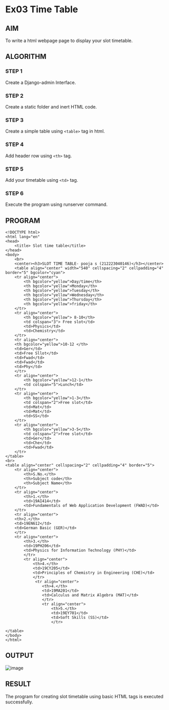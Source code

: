 # Ex03 Time Table
## AIM
To write a html webpage page to display your slot timetable.

## ALGORITHM
### STEP 1
Create a Django-admin Interface.

### STEP 2
Create a static folder and inert HTML code.

### STEP 3
Create a simple table using ```<table>``` tag in html.

### STEP 4
Add header row using ```<th>``` tag.

### STEP 5
Add your timetable using ```<td>``` tag.

### STEP 6
Execute the program using runserver command.

## PROGRAM
```
<!DOCTYPE html>
<html lang="en"
<head>
    <title> Slot time table</title>
</head>
<body>
    <br>
    <center><h3>SLOT TIME TABLE- pooja s (212223040146)</h3></center>
    <table align="center" width="540" cellspacing="2" cellpadding="4" border="5" bgcolor="cyan">
    <tr align="center">
        <th bgcolor="yellow">Day/time</th>
        <th bgcolor="yellow">Monday</th>
        <th bgcolor="yellow">Tuesday</th>
        <th bgcolor="yellow">Wednesday</th>
        <th bgcolor="yellow">Thursday</th>
        <th bgcolor="yellow">friday</th>
    </tr>
    <tr align="center">
        <th bgcolor="yellow"> 8-10</th>
        <td colspan="3"> Free slot</td>
        <td>Physics</td>
        <td>Chemistry</td>
    </tr>
    <tr align="center">
    <th bgcolor="yellow">10-12 </th>
    <td>Ger</td>
    <td>Free Sllot</td>
    <td>Fwad</td>
    <td>Fwad</td>
    <td>Phy</td>
    </tr>
    <tr align="center">
        <th bgcolor="yellow">12-1</th>
        <td colspan="5">Lunch</td>
    </tr>
    <tr align="center">
        <th bgcolor="yellow">1-3</th>
        <td colspan="2">Free slot</td>
        <td>Mat</td>
        <td>Mat</td>
        <td>SS</td>
    </tr>
    <tr align="center">
        <th bgcolor="yellow">3-5</th>
        <td colspan="2">free slot</td>
        <td>Ger</td>
        <td>Che</td>
        <td>Fwad</td>
    </tr>
</table>
<br>
<table align="center" cellspacing="2" cellpadding="4" border="5">
    <tr align="center">
        <th>S.No.</th>
        <th>Subject code</th>
        <th>Subject Name</th>
    </tr>
    <tr align="center">
        <th>1.</th>
        <td>19AI414</td>
        <td>Fundamentals of Web Application Development (FWAD)</td>
    </tr>
    <tr align="center">
    <th>2.</th>
    <td>19EN612</td>
    <td>German Basic (GER)</td>
    </tr>
    <tr align="center">
        <th>3.</th>
        <td>19PH206</td>
        <td>Physics for Information Technology (PHY)</td>
        </tr>
        <tr align="center">
            <th>4.</th>
            <td>19CY205</td>
            <td>Principles of Chemistry in Engineering (CHE)</td>
            </tr>
             <tr align="center">
                <th>4.</th>
                <td>19MA201</td>
                <td>Calculus and Matrix Algebra (MAT)</td>
                </tr>
                <tr align="center">
                    <th>5.</th>
                    <td>19EY701</td>
                    <td>Soft Skills (SS)</td>
                    </tr>

</table>
</body>
</html>
```


## OUTPUT

![image](https://github.com/user-attachments/assets/b0f2a4ca-f73e-43ba-8fdd-5203d4dbb7f7)







## RESULT
The program for creating slot timetable using basic HTML tags is executed successfully.
